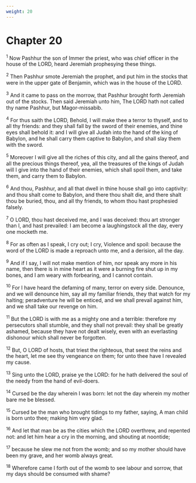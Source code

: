 ```yaml
---
weight: 20
---
```


# Chapter 20

<sup>1</sup> Now Pashhur the son of Immer the priest, who was chief officer in the house of the LORD, heard Jeremiah prophesying these things. 

<sup>2</sup> Then Pashhur smote Jeremiah the prophet, and put him in the stocks that were in the upper gate of Benjamin, which was in the house of the LORD. 

<sup>3</sup> And it came to pass on the morrow, that Pashhur brought forth Jeremiah out of the stocks. Then said Jeremiah unto him, The LORD hath not called thy name Pashhur, but Magor-missabib. 

<sup>4</sup> For thus saith the LORD, Behold, I will make thee a terror to thyself, and to all thy friends: and they shall fall by the sword of their enemies, and thine eyes shall behold it: and I will give all Judah into the hand of the king of Babylon, and he shall carry them captive to Babylon, and shall slay them with the sword. 

<sup>5</sup> Moreover I will give all the riches of this city, and all the gains thereof, and all the precious things thereof, yea, all the treasures of the kings of Judah will I give into the hand of their enemies, which shall spoil them, and take them, and carry them to Babylon. 

<sup>6</sup> And thou, Pashhur, and all that dwell in thine house shall go into captivity: and thou shalt come to Babylon, and there thou shalt die, and there shalt thou be buried, thou, and all thy friends, to whom thou hast prophesied falsely. 

<sup>7</sup> O LORD, thou hast deceived me, and I was deceived: thou art stronger than I, and hast prevailed: I am become a laughingstock all the day, every one mocketh me. 

<sup>8</sup> For as often as I speak, I cry out; I cry, Violence and spoil: because the word of the LORD is made a reproach unto me, and a derision, all the day. 

<sup>9</sup> And if I say, I will not make mention of him, nor speak any more in his name, then there is in mine heart as it were a burning fire shut up in my bones, and I am weary with forbearing, and I cannot contain. 

<sup>10</sup> For I have heard the defaming of many, terror on every side. Denounce, and we will denounce him, say all my familiar friends, they that watch for my halting; peradventure he will be enticed, and we shall prevail against him, and we shall take our revenge on him. 

<sup>11</sup> But the LORD is with me as a mighty one and a terrible: therefore my persecutors shall stumble, and they shall not prevail: they shall be greatly ashamed, because they have not dealt wisely, even with an everlasting dishonour which shall never be forgotten. 

<sup>12</sup> But, O LORD of hosts, that triest the righteous, that seest the reins and the heart, let me see thy vengeance on them; for unto thee have I revealed my cause. 

<sup>13</sup> Sing unto the LORD, praise ye the LORD: for he hath delivered the soul of the needy from the hand of evil-doers. 

<sup>14</sup> Cursed be the day wherein I was born: let not the day wherein my mother bare me be blessed. 

<sup>15</sup> Cursed be the man who brought tidings to my father, saying, A man child is born unto thee; making him very glad. 

<sup>16</sup> And let that man be as the cities which the LORD overthrew, and repented not: and let him hear a cry in the morning, and shouting at noontide; 

<sup>17</sup> because he slew me not from the womb; and so my mother should have been my grave, and her womb always great. 

<sup>18</sup> Wherefore came I forth out of the womb to see labour and sorrow, that my days should be consumed with shame? 


